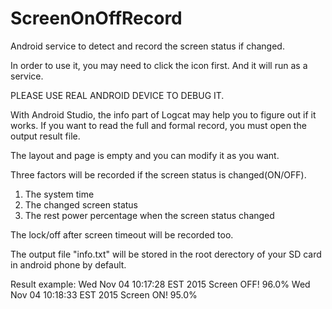 # ScreenOnOffRecord
Android service to detect and record the screen status if changed.

In order to use it, you may need to click the icon first. And it will run as a service.

PLEASE USE REAL ANDROID DEVICE TO DEBUG IT.

With Android Studio, the info part of Logcat may help you to figure out if it works.
If you want to read the full and formal record, you must open the output result file.

The layout and page is empty and you can modify it as you want.

Three factors will be recorded if the screen status is changed(ON/OFF).

1. The system time 
2. The changed screen status
3. The rest power percentage when the screen status changed

The lock/off after screen timeout will be recorded too.

The output file "info.txt" will be stored in the root derectory of your SD card in android phone by default.

Result example: 
Wed Nov 04 10:17:28 EST 2015 Screen OFF! 96.0%
Wed Nov 04 10:18:33 EST 2015 Screen ON! 95.0%

